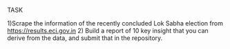 TASK

1)Scrape the information of the recently concluded Lok Sabha election from https://results.eci.gov.in 
2) Build a report of 10 key insight that you can derive from the data, and submit that in the repository.


